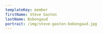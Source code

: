 ```yaml
---
templateKey: member
firstName: Stève Gaston
lastName: Bobongaud
portrait: /img/steve-gaston-bobongaud.jpg
---
```

